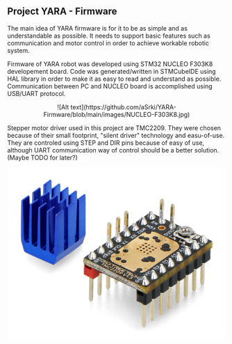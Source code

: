 ## Project YARA - Firmware

The main idea of YARA firmware is for it to be as simple and as understandable as possible. It needs to support basic features such as communication and motor control in order to achieve workable robotic system.

Firmware of YARA robot was developed using STM32 NUCLEO F303K8 developement board. Code was generated/written in STMCubeIDE using HAL library in order to make it as easy to read and understand as possible. 
Communication between PC and NUCLEO board is accomplished using USB/UART protocol. 
<p align="center">
![Alt text](https://github.com/aSrki/YARA-Firmware/blob/main/images/NUCLEO-F303K8.jpg)
</p>

Stepper motor driver used in this project are TMC2209. They were chosen because of their small footprint, "silent driver" technology and easu-of-use. 
They are controled using STEP and DIR pins because of easy of use, although UART communication way of control should be a better solution. (Maybe TODO for later?)
<p align="center">

![Alt text](https://github.com/aSrki/YARA-Firmware/blob/main/images/TMC2209.jpg)
</p>
